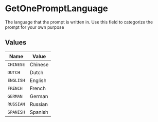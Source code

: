 # GetOnePromptLanguage

The language that the prompt is written in. Use this field to categorize the prompt for your own purpose


## Values

| Name      | Value     |
| --------- | --------- |
| `CHINESE` | Chinese   |
| `DUTCH`   | Dutch     |
| `ENGLISH` | English   |
| `FRENCH`  | French    |
| `GERMAN`  | German    |
| `RUSSIAN` | Russian   |
| `SPANISH` | Spanish   |